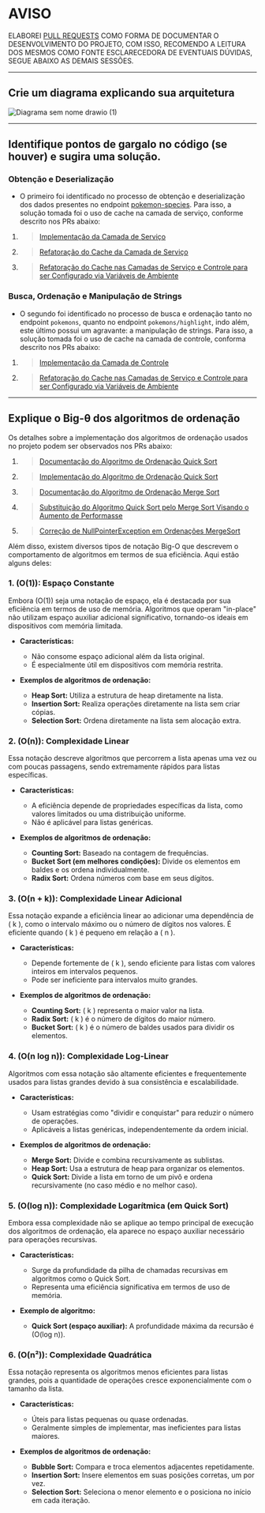 # AVISO
ELABOREI [PULL REQUESTS](https://github.com/evertonbrunosds/looqbox/pulls?q=is%3Apr+is%3Aclosed) COMO FORMA DE DOCUMENTAR O DESENVOLVIMENTO DO PROJETO, COM ISSO, RECOMENDO A LEITURA DOS MESMOS COMO FONTE ESCLARECEDORA DE EVENTUAIS DÚVIDAS, SEGUE ABAIXO AS DEMAIS SESSÕES.

----

## Crie um diagrama explicando sua arquitetura
![Diagrama sem nome drawio (1)](https://github.com/user-attachments/assets/2106333b-b329-4a87-8f1c-065ad9b8e2f2)

----

## Identifique pontos de gargalo no código (se houver) e sugira uma solução.
### Obtenção e Deserialização
- O primeiro foi identificado no processo de obtenção e deserialização dos dados presentes no endpoint [pokemon-species](https://pokeapi.co/api/v2/pokemon-species). Para isso, a solução tomada foi o uso de cache na camada de serviço, conforme descrito nos PRs abaixo:
1. > [Implementação da Camada de Serviço](https://github.com/evertonbrunosds/looqbox/pull/8)
2. > [Refatoração do Cache da Camada de Serviço](https://github.com/evertonbrunosds/looqbox/pull/9)
3. > [Refatoração do Cache nas Camadas de Serviço e Controle para ser Configurado via Variáveis de Ambiente](https://github.com/evertonbrunosds/looqbox/pull/15)

### Busca, Ordenação e Manipulação de Strings
- O segundo foi identificado no processo de busca e ordenação tanto no endpoint `pokemons`, quanto no endpoint `pokemons/highlight`, indo além, este último possui um agravante: a manipulação de strings. Para isso, a solução tomada foi o uso de cache na camada de controle, conforma descrito nos PRs abaixo:
1. > [Implementação da Camada de Controle](https://github.com/evertonbrunosds/looqbox/pull/12)
2. > [Refatoração do Cache nas Camadas de Serviço e Controle para ser Configurado via Variáveis de Ambiente](https://github.com/evertonbrunosds/looqbox/pull/15)

----

## Explique o Big-θ dos algoritmos de ordenação
Os detalhes sobre a implementação dos algoritmos de ordenação usados no projeto podem ser observados nos PRs abaixo:
1. > [Documentação do Algoritmo de Ordenação Quick Sort](https://github.com/evertonbrunosds/looqbox/pull/2)
2. > [Implementação do Algoritmo de Ordenação Quick Sort](https://github.com/evertonbrunosds/looqbox/pull/3)
3. > [Documentação do Algoritmo de Ordenação Merge Sort](https://github.com/evertonbrunosds/looqbox/pull/4)
4. > [Substituição do Algoritmo Quick Sort pelo Merge Sort Visando o Aumento de Performasse](https://github.com/evertonbrunosds/looqbox/pull/5)
5. > [Correção de NullPointerException em Ordenações MergeSort](https://github.com/evertonbrunosds/looqbox/pull/13)

Além disso, existem diversos tipos de notação Big-O que descrevem o comportamento de algoritmos em termos de sua eficiência. Aqui estão alguns deles:

### **1. (O(1)): Espaço Constante**  
Embora (O(1)) seja uma notação de espaço, ela é destacada por sua eficiência em termos de uso de memória. Algoritmos que operam "in-place" não utilizam espaço auxiliar adicional significativo, tornando-os ideais em dispositivos com memória limitada.

- **Características:**  
  - Não consome espaço adicional além da lista original.  
  - É especialmente útil em dispositivos com memória restrita.

- **Exemplos de algoritmos de ordenação:**  
  - **Heap Sort:** Utiliza a estrutura de heap diretamente na lista.  
  - **Insertion Sort:** Realiza operações diretamente na lista sem criar cópias.  
  - **Selection Sort:** Ordena diretamente na lista sem alocação extra.

### **2. (O(n)): Complexidade Linear**  
Essa notação descreve algoritmos que percorrem a lista apenas uma vez ou com poucas passagens, sendo extremamente rápidos para listas específicas.

- **Características:**  
  - A eficiência depende de propriedades específicas da lista, como valores limitados ou uma distribuição uniforme.  
  - Não é aplicável para listas genéricas.

- **Exemplos de algoritmos de ordenação:**  
  - **Counting Sort:** Baseado na contagem de frequências.  
  - **Bucket Sort (em melhores condições):** Divide os elementos em baldes e os ordena individualmente.  
  - **Radix Sort:** Ordena números com base em seus dígitos.

### **3. (O(n + k)): Complexidade Linear Adicional**  
Essa notação expande a eficiência linear ao adicionar uma dependência de ( k ), como o intervalo máximo ou o número de dígitos nos valores. É eficiente quando ( k ) é pequeno em relação a ( n ).

- **Características:**  
  - Depende fortemente de ( k ), sendo eficiente para listas com valores inteiros em intervalos pequenos.  
  - Pode ser ineficiente para intervalos muito grandes.

- **Exemplos de algoritmos de ordenação:**  
  - **Counting Sort:** ( k ) representa o maior valor na lista.  
  - **Radix Sort:** ( k ) é o número de dígitos do maior número.  
  - **Bucket Sort:** ( k ) é o número de baldes usados para dividir os elementos.

### **4. (O(n log n)): Complexidade Log-Linear**  
Algoritmos com essa notação são altamente eficientes e frequentemente usados para listas grandes devido à sua consistência e escalabilidade.

- **Características:**  
  - Usam estratégias como "dividir e conquistar" para reduzir o número de operações.  
  - Aplicáveis a listas genéricas, independentemente da ordem inicial.  

- **Exemplos de algoritmos de ordenação:**  
  - **Merge Sort:** Divide e combina recursivamente as sublistas.  
  - **Heap Sort:** Usa a estrutura de heap para organizar os elementos.  
  - **Quick Sort:** Divide a lista em torno de um pivô e ordena recursivamente (no caso médio e no melhor caso).

### **5. (O(log n)): Complexidade Logarítmica (em Quick Sort)**  
Embora essa complexidade não se aplique ao tempo principal de execução dos algoritmos de ordenação, ela aparece no espaço auxiliar necessário para operações recursivas.

- **Características:**  
  - Surge da profundidade da pilha de chamadas recursivas em algoritmos como o Quick Sort.  
  - Representa uma eficiência significativa em termos de uso de memória.

- **Exemplo de algoritmo:**  
  - **Quick Sort (espaço auxiliar):** A profundidade máxima da recursão é (O(log n)).

### **6. (O(n²)): Complexidade Quadrática**  
Essa notação representa os algoritmos menos eficientes para listas grandes, pois a quantidade de operações cresce exponencialmente com o tamanho da lista.

- **Características:**  
  - Úteis para listas pequenas ou quase ordenadas.  
  - Geralmente simples de implementar, mas ineficientes para listas maiores.  

- **Exemplos de algoritmos de ordenação:**  
  - **Bubble Sort:** Compara e troca elementos adjacentes repetidamente.  
  - **Insertion Sort:** Insere elementos em suas posições corretas, um por vez.  
  - **Selection Sort:** Seleciona o menor elemento e o posiciona no início em cada iteração.
